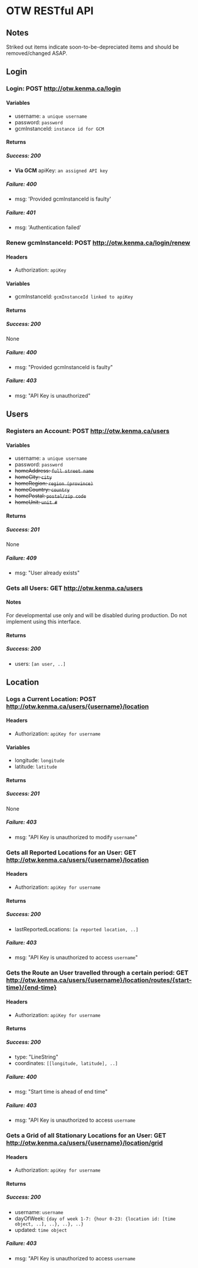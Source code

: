 # OTW RESTful API
## Notes
Striked out items indicate soon-to-be-depreciated items and should be removed/changed ASAP.

## Login

### Login: POST http://otw.kenma.ca/login
#### Variables
* username: `a unique username`
* password: `password`
* gcmInstanceId: `instance id for GCM`

#### Returns
##### Success: 200
* **Via GCM** apiKey: `an assigned API key`

##### Failure: 400
* msg: 'Provided gcmInstanceId is faulty'

##### Failure: 401
* msg: 'Authentication failed'

### Renew gcmInstanceId: POST http://otw.kenma.ca/login/renew
#### Headers
* Authorization: `apiKey`

#### Variables
* gcmInstanceId: `gcmInstanceId linked to apiKey`

#### Returns
##### Success: 200
None

##### Failure: 400
* msg: "Provided gcmInstanceId is faulty"

##### Failure: 403
* msg: "API Key is unauthorized"

## Users

### Registers an Account: POST http://otw.kenma.ca/users
#### Variables
* username: `a unique username`
* password: `password`
* ~~homeAddress: `full street name`~~
* ~~homeCity: `city`~~
* ~~homeRegion: `region (province)`~~
* ~~homeCountry: `country`~~
* ~~homePostal: `postal/zip code`~~
* ~~homeUnit: `unit #`~~

#### Returns
##### Success: 201
None

##### Failure: 409
* msg: "User already exists"

### Gets all Users: GET http://otw.kenma.ca/users
#### Notes
For developmental use only and will be disabled during production. Do not implement using this interface.

#### Returns
##### Success: 200
* users: `[an user, ..]`

## Location
### Logs a Current Location: POST http://otw.kenma.ca/users/{username}/location
#### Headers
* Authorization: `apiKey for username`

#### Variables
* longitude: `longitude`
* latitude: `latitude`

#### Returns
##### Success: 201
None

##### Failure: 403
* msg: "API Key is unauthorized to modify `username`"

### Gets all Reported Locations for an User: GET http://otw.kenma.ca/users/{username}/location
#### Headers
* Authorization: `apiKey for username`

#### Returns
##### Success: 200
* lastReportedLocations: `[a reported location, ..]`

##### Failure: 403
* msg: "API Key is unauthorized to access `username`"

### Gets the Route an User travelled through a certain period: GET http://otw.kenma.ca/users/{username}/location/routes/{start-time}/{end-time}
#### Headers
* Authorization: `apiKey for username`

#### Returns
##### Success: 200
* type: "LineString"
* coordinates: `[[longitude, latitude], ..]`

##### Failure: 400
* msg: "Start time is ahead of end time"

##### Failure: 403
* msg: "API Key is unauthorized to access `username`

### Gets a Grid of all Stationary Locations for an User: GET http://otw.kenma.ca/users/{username}/location/grid
#### Headers
* Authorization: `apiKey for username`

#### Returns
##### Success: 200
* username: `username`
* dayOfWeek: `{day of week 1-7: {hour 0-23: {location id: [time object, ..], ..}, ..}, ..}`
* updated: `time object`

##### Failure: 403
* msg: "API Key is unauthorized to access `username`
